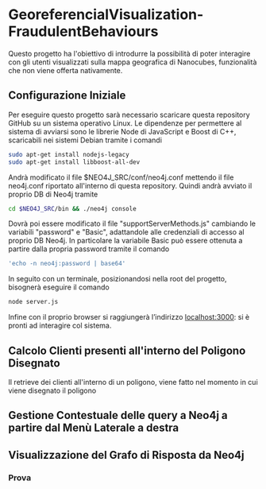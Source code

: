 # GeoreferencialVisualization-FraudulentBehaviours
Questo progetto ha l'obiettivo di introdurre la possibilità di poter interagire con gli utenti visualizzati sulla mappa geografica di Nanocubes, funzionalità che non viene offerta nativamente.

## Configurazione Iniziale
Per eseguire questo progetto sarà necessario scaricare questa repository GitHub su un sistema operativo Linux.
Le dipendenze per permettere al sistema di avviarsi sono le librerie Node di JavaScript e Boost di C++, scaricabili nei sistemi Debian tramite i comandi 
```sh
sudo apt-get install nodejs-legacy
sudo apt-get install libboost-all-dev
``` 
Andrà modificato il file $NEO4J_SRC/conf/neo4j.conf mettendo il file neo4j.conf riportato all'interno di questa repository.
Quindi andrà avviato il proprio DB di Neo4j tramite
```sh
cd $NEO4J_SRC/bin && ./neo4j console
``` 
Dovrà poi essere modificato il file "supportServerMethods.js" cambiando le variabili "password" e "Basic", adattandole alle credenziali di accesso al proprio DB Neo4j. In particolare la variabile Basic può essere ottenuta a partire dalla propria password tramite il comando
```sh
'echo -n neo4j:password | base64'
```
In seguito con un terminale, posizionandosi nella root del progetto, bisognerà eseguire il comando 
```sh
node server.js
```
Infine con il proprio browser si raggiungerà l’indirizzo [localhost:3000](https://localhost:3000): si è pronti ad interagire col sistema.

## Calcolo Clienti presenti all'interno del Poligono Disegnato
Il retrieve dei clienti all'interno di un poligono, viene fatto nel momento in cui viene disegnato il poligono

## Gestione Contestuale delle query a Neo4j a partire dal Menù Laterale a destra

## Visualizzazione del Grafo di Risposta da Neo4j



### Prova
